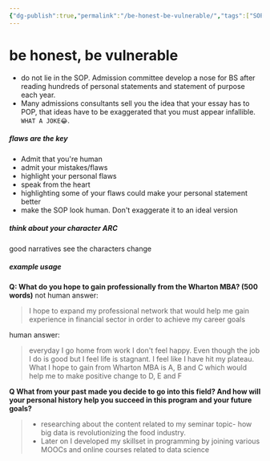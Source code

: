 ```yaml
---
{"dg-publish":true,"permalink":"/be-honest-be-vulnerable/","tags":["SOP"]}
---
```


# be honest, be vulnerable

- do not lie in the SOP. Admission committee develop a nose for BS after reading hundreds of personal statements and statement of purpose each year. 
- Many admissions consultants sell you the idea that your essay has to POP, that ideas have to be exaggerated that you must appear infallible. `WHAT A JOKE😂`.


##### flaws are the key
- Admit that you're human
- admit your mistakes/flaws
- highlight your personal flaws
- speak from the heart
- highlighting some of your flaws could make your personal statement better 
- make the SOP look human. Don't exaggerate it to an ideal version
##### think about your character ARC

good narratives see the characters change


##### example usage

__Q: What do you hope to gain professionally from the Wharton MBA? (500 words)__
not human answer:
> I hope  to expand my professional network that would help me gain experience in financial sector in order to achieve my career goals

human answer:
> everyday I go home from work I don't feel happy. Even though the job I do is good but I feel life is stagnant. I feel like I have hit my plateau.  What I hope to gain from Wharton MBA is A, B and C which would help me to make positive change to D, E and F

__Q What from your past made you decide to go into this field? And how will your personal history help you succeed in this program and your future goals?__
> - researching about the content related to my seminar topic- how big data is revolutionizing the food industry.
> - Later on I developed my skillset in programming by joining various MOOCs and online courses related to data science
